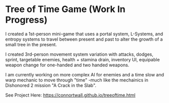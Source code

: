 # **Tree of Time Game** (Work In Progress)

I created a 1st-person mini-game that uses a portal system, L-Systems, 
and entropy systems to travel between present and past to alter the growth of a small tree in the present.


I created 3rd-person movement system variation with attacks, dodges, sprint, targetable enemies, health + stamina drain, inventory UI, equipable weapon change for one-handed and two handed weapons.


I am currently working on more complex AI for enemies and a time slow and warp mechanic to move through "time" -much like the mechainics in Dishonored 2 mission "A Crack in the Slab".

See Project Here: https://connortwall.github.io/treeoftime.html
